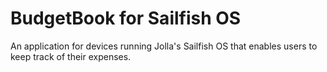 BudgetBook for Sailfish OS
==========================

An application for devices running Jolla's Sailfish OS that enables users to
keep track of their expenses.

